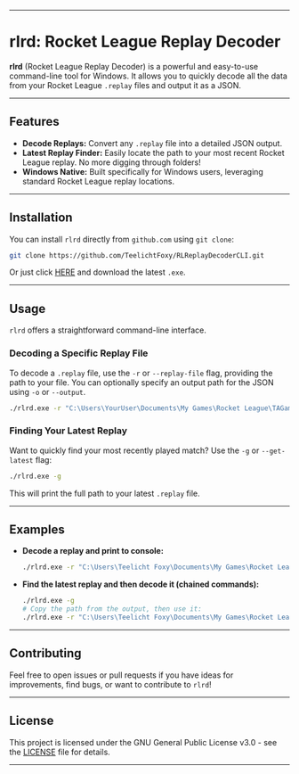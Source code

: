 -----

# rlrd: Rocket League Replay Decoder

**rlrd** (Rocket League Replay Decoder) is a powerful and easy-to-use command-line tool for Windows. It allows you to quickly decode all the data from your Rocket League `.replay` files and output it as a JSON.

-----

## Features

  * **Decode Replays:** Convert any `.replay` file into a detailed JSON output.
  * **Latest Replay Finder:** Easily locate the path to your most recent Rocket League replay. No more digging through folders\!
  * **Windows Native:** Built specifically for Windows users, leveraging standard Rocket League replay locations.

-----

## Installation

You can install `rlrd` directly from `github.com` using `git clone`:

```bash
git clone https://github.com/TeelichtFoxy/RLReplayDecoderCLI.git
```

Or just click [HERE](https://github.com/TeelichtFoxy/RLReplayDecoderCLI/releases/tag/rlrd) and download the latest `.exe`.

-----

## Usage

`rlrd` offers a straightforward command-line interface.

### Decoding a Specific Replay File

To decode a `.replay` file, use the `-r` or `--replay-file` flag, providing the path to your file. You can optionally specify an output path for the JSON using `-o` or `--output`.

```bash
./rlrd.exe -r "C:\Users\YourUser\Documents\My Games\Rocket League\TAGame\Demos\SomeAwesomeReplay.replay" -o "output.json"
```

### Finding Your Latest Replay

Want to quickly find your most recently played match? Use the `-g` or `--get-latest` flag:

```bash
./rlrd.exe -g
```

This will print the full path to your latest `.replay` file.

-----

## Examples

  * **Decode a replay and print to console:**

    ```bash
    ./rlrd.exe -r "C:\Users\Teelicht Foxy\Documents\My Games\Rocket League\TAGame\Demos\MyEpicSave.replay"
    ```

  * **Find the latest replay and then decode it (chained commands):**

    ```bash
    ./rlrd.exe -g
    # Copy the path from the output, then use it:
    ./rlrd.exe -r "C:\Users\Teelicht Foxy\Documents\My Games\Rocket League\TAGame\Demos\2025-05-30_22-00-00.replay" -o "latest_match_data.json"
    ```

-----

## Contributing

Feel free to open issues or pull requests if you have ideas for improvements, find bugs, or want to contribute to `rlrd`\!

-----

## License

This project is licensed under the GNU General Public License v3.0 - see the [LICENSE](https://github.com/teelichtfoxy/rlreplaydecodercli/LICENSE) file for details.

-----
